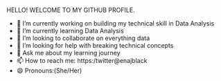  HELLO! WELCOME TO MY GITHUB PROFILE.

- 🔭 I’m currently working on building my technical skill in Data Analysis
- 🌱 I’m currently learning Data Analysis
- 👯 I’m looking to collaborate on everything data
- 🤔 I’m looking for help with breaking technical concepts
- 💬 Ask me about my learning journey
- 📫 How to reach me: https:/twitter@enajblack
- 😄 Pronouns:(She/Her)

